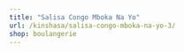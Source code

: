 ```yaml
---
title: "Salisa Congo Mboka Na Yo"
url: /kinshasa/salisa-congo-mboka-na-yo-3/
shop: boulangerie
---
```

